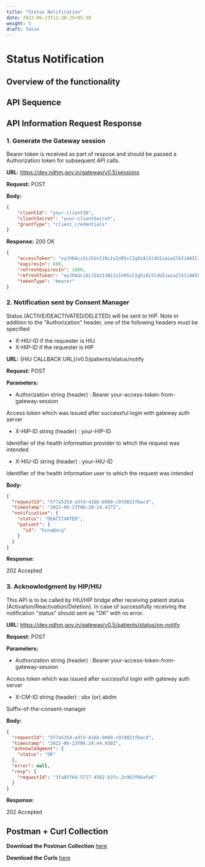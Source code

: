 ```yaml
---
title: "Status Notification"
date: 2022-06-23T11:30:25+05:30
weight: 5
draft: false
---
```



#  Status Notification

## Overview of the functionality


## API Sequence


## API Information Request Response


### 1. Generate the Gateway session

Bearer token is received as part of respose and should be passed a Authorization token for subsequent API calls.

**URL:** https://dev.ndhm.gov.in/gateway/v0.5/sessions

**Request:** POST  

**Body:**

```json
{
    "clientId": "your-clientID",
    "clientSecret": "your-clientSecret",
    "grantType": "client_credentials"
}
```

**Response:** 200   OK

```json
{
    "accessToken": "eyJhbGciOiJSUzI1NiIsInR5cCIgOiAiSldUIiwia2lkIiA6ICJBbFJiNVdDbThUbTlFSl9JZk85ejA2ajlvQ3Y1MXBLS0ZrbkdiX1RCdkswIn0.eyJleHAiOjE2NTMzNjkyNTYsImlhdCI6MTY1MzM2ODY1NnR",
    "expiresIn": 600,
    "refreshExpiresIn": 1800,
    "refreshToken": "eyJhbGciOiJIUzI1NiIsInR5cCIgOiAiSldUIiwia2lkIiA6ICIyMWU5NzA4OS00ZTcxLTQyNGEtOTAzYS1jOTAyMWM1NmFlNWYifQ.eyJleHAiOjE2NTMzNzA0NTYsImlhdCI6MTY1MzM2ODY1NiwianRpIjoi",
    "tokenType": "bearer"
}
```





### 2. Notification sent by Consent Manager

Status (ACTIVE/DEACTIVATED/DELETED) will be sent to HIP. Note in addition to the "Authorization" header, one of the following headers must be specified

- X-HIU-ID if the requester is HIU
- X-HIP-ID if the requester is HIP

**URL:** {HIU CALLBACK URL}/v0.5/patients/status/notify

**Request:** POST

**Parameters:**

- Authorization string (header) : Bearer your-access-token-from-gateway-session

Access token which was issued after successful login with gateway auth server

- X-HIP-ID string (header) : your-HIP-ID

Identifier of the health information provider to which the request was intended

- X-HIU-ID string (header) : your-HIU-ID

Identifier of the health information user to which the request was intended

**Body:**

```json
{
  "requestId": "5f7a535d-a3fd-416b-b069-c97d021fbacd",
  "timestamp": "2022-06-23T06:20:24.437Z",
  "notification": {
    "status": "DEACTIVATED",
    "patient": {
      "id": "hina@ncg"
    }
  }
}

```

**Response:**

202 	Accepted




### 3. Acknowledgment by HIP/HIU

This API is to be called by HIU/HIP bridge after receiving patient status (Activation/Reactivation/Deletion). In case of successfully receiving the notification "status" should sent as "OK" with no error.

**URL:**  https://dev.ndhm.gov.in/gateway/v0.5/patients/status/on-notify

**Request:** POST

**Parameters:**

- Authorization string (header) : Bearer your-access-token-from-gateway-session

Access token which was issued after successful login with gateway auth server

- X-CM-ID string (header) :  sbx (or) abdm

Suffix-of-the-consent-manager

**Body:**

```json
{
  "requestId": "5f7a535d-a3fd-416b-b069-c97d021fbacd",
  "timestamp": "2022-06-23T06:24:44.930Z",
  "acknowledgment": {
    "status": "OK"
  },
  "error": null,
  "resp": {
    "requestId": "3fa85f64-5717-4562-b3fc-2c963f66afa6"
  }
}

```

**Response:**

202 	Accepted




## Postman + Curl Collection 

**Download the Postman Collection** [here](/abdm-docs/Postman/)

**Download the Curls** [here](/abdm-docs/Curls/)








